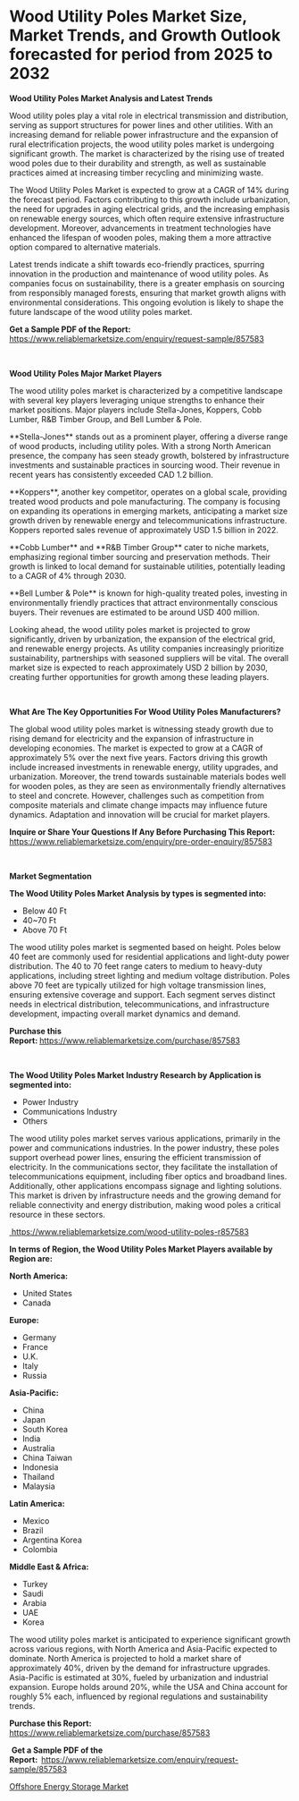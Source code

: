<p><h1>Wood Utility Poles Market Size, Market Trends, and Growth Outlook forecasted for period from 2025 to 2032</h1></p><p><strong>Wood Utility Poles Market Analysis and Latest Trends</strong></p>
<p><p>Wood utility poles play a vital role in electrical transmission and distribution, serving as support structures for power lines and other utilities. With an increasing demand for reliable power infrastructure and the expansion of rural electrification projects, the wood utility poles market is undergoing significant growth. The market is characterized by the rising use of treated wood poles due to their durability and strength, as well as sustainable practices aimed at increasing timber recycling and minimizing waste.</p><p>The Wood Utility Poles Market is expected to grow at a CAGR of 14% during the forecast period. Factors contributing to this growth include urbanization, the need for upgrades in aging electrical grids, and the increasing emphasis on renewable energy sources, which often require extensive infrastructure development. Moreover, advancements in treatment technologies have enhanced the lifespan of wooden poles, making them a more attractive option compared to alternative materials.</p><p>Latest trends indicate a shift towards eco-friendly practices, spurring innovation in the production and maintenance of wood utility poles. As companies focus on sustainability, there is a greater emphasis on sourcing from responsibly managed forests, ensuring that market growth aligns with environmental considerations. This ongoing evolution is likely to shape the future landscape of the wood utility poles market.</p></p>
<p><strong>Get a Sample PDF of the Report:&nbsp;</strong> <a href="https://www.reliablemarketsize.com/enquiry/request-sample/857583?utm_campaign=2996&utm_medium=2&utm_source=Github&utm_content=ia&utm_term=07042025&utm_id=wood-utility-poles">https://www.reliablemarketsize.com/enquiry/request-sample/857583</a></p>
<p>&nbsp;</p>
<p><strong>Wood Utility Poles Major Market Players</strong></p>
<p><p>The wood utility poles market is characterized by a competitive landscape with several key players leveraging unique strengths to enhance their market positions. Major players include Stella-Jones, Koppers, Cobb Lumber, R&B Timber Group, and Bell Lumber & Pole.</p><p>**Stella-Jones** stands out as a prominent player, offering a diverse range of wood products, including utility poles. With a strong North American presence, the company has seen steady growth, bolstered by infrastructure investments and sustainable practices in sourcing wood. Their revenue in recent years has consistently exceeded CAD 1.2 billion.</p><p>**Koppers**, another key competitor, operates on a global scale, providing treated wood products and pole manufacturing. The company is focusing on expanding its operations in emerging markets, anticipating a market size growth driven by renewable energy and telecommunications infrastructure. Koppers reported sales revenue of approximately USD 1.5 billion in 2022.</p><p>**Cobb Lumber** and **R&B Timber Group** cater to niche markets, emphasizing regional timber sourcing and preservation methods. Their growth is linked to local demand for sustainable utilities, potentially leading to a CAGR of 4% through 2030.</p><p>**Bell Lumber & Pole** is known for high-quality treated poles, investing in environmentally friendly practices that attract environmentally conscious buyers. Their revenues are estimated to be around USD 400 million.</p><p>Looking ahead, the wood utility poles market is projected to grow significantly, driven by urbanization, the expansion of the electrical grid, and renewable energy projects. As utility companies increasingly prioritize sustainability, partnerships with seasoned suppliers will be vital. The overall market size is expected to reach approximately USD 2 billion by 2030, creating further opportunities for growth among these leading players.</p></p>
<p>&nbsp;</p>
<p><strong>What Are The Key Opportunities For Wood Utility Poles Manufacturers?</strong></p>
<p><p>The global wood utility poles market is witnessing steady growth due to rising demand for electricity and the expansion of infrastructure in developing economies. The market is expected to grow at a CAGR of approximately 5% over the next five years. Factors driving this growth include increased investments in renewable energy, utility upgrades, and urbanization. Moreover, the trend towards sustainable materials bodes well for wooden poles, as they are seen as environmentally friendly alternatives to steel and concrete. However, challenges such as competition from composite materials and climate change impacts may influence future dynamics. Adaptation and innovation will be crucial for market players.</p></p>
<p><strong>Inquire or Share Your Questions If Any Before Purchasing This Report:</strong> <a href="https://www.reliablemarketsize.com/enquiry/pre-order-enquiry/857583?utm_campaign=2996&utm_medium=2&utm_source=Github&utm_content=ia&utm_term=07042025&utm_id=wood-utility-poles">https://www.reliablemarketsize.com/enquiry/pre-order-enquiry/857583</a></p>
<p>&nbsp;</p>
<p><strong>Market Segmentation</strong></p>
<p><strong>The Wood Utility Poles Market Analysis by types is segmented into:</strong></p>
<p><ul><li>Below 40 Ft</li><li>40~70 Ft</li><li>Above 70 Ft</li></ul></p>
<p><p>The wood utility poles market is segmented based on height. Poles below 40 feet are commonly used for residential applications and light-duty power distribution. The 40 to 70 feet range caters to medium to heavy-duty applications, including street lighting and medium voltage distribution. Poles above 70 feet are typically utilized for high voltage transmission lines, ensuring extensive coverage and support. Each segment serves distinct needs in electrical distribution, telecommunications, and infrastructure development, impacting overall market dynamics and demand.</p></p>
<p><strong>Purchase this Report:&nbsp;</strong><a href="https://www.reliablemarketsize.com/purchase/857583?utm_campaign=2996&utm_medium=2&utm_source=Github&utm_content=ia&utm_term=07042025&utm_id=wood-utility-poles">https://www.reliablemarketsize.com/purchase/857583</a></p>
<p>&nbsp;</p>
<p><strong>The Wood Utility Poles Market Industry Research by Application is segmented into:</strong></p>
<p><ul><li>Power Industry</li><li>Communications Industry</li><li>Others</li></ul></p>
<p><p>The wood utility poles market serves various applications, primarily in the power and communications industries. In the power industry, these poles support overhead power lines, ensuring the efficient transmission of electricity. In the communications sector, they facilitate the installation of telecommunications equipment, including fiber optics and broadband lines. Additionally, other applications encompass signage and lighting solutions. This market is driven by infrastructure needs and the growing demand for reliable connectivity and energy distribution, making wood poles a critical resource in these sectors.</p></p>
<p><a href="https://www.reliablemarketsize.com/wood-utility-poles-r857583?utm_campaign=2996&utm_medium=2&utm_source=Github&utm_content=ia&utm_term=07042025&utm_id=wood-utility-poles">&nbsp;https://www.reliablemarketsize.com/wood-utility-poles-r857583</a></p>
<p><strong>In terms of Region, the Wood Utility Poles Market Players available by Region are:</strong></p>
<p>
    <p> <strong> North America: </strong>
        <ul>
            <li>United States</li>
            <li>Canada</li>
        </ul>
        </p> 
    <p> <strong> Europe: </strong>
        <ul>
            <li>Germany</li>
            <li>France</li>
            <li>U.K.</li>
            <li>Italy</li>
            <li>Russia</li>
        </ul>
        </p> 
    <p> <strong> Asia-Pacific: </strong>
        <ul>
            <li>China</li>
            <li>Japan</li>
            <li>South Korea</li>
            <li>India</li>
            <li>Australia</li>
            <li>China Taiwan</li>
            <li>Indonesia</li>
            <li>Thailand</li>
            <li>Malaysia</li>
        </ul>
        </p> 
    <p> <strong> Latin America: </strong>
        <ul>
            <li>Mexico</li>
            <li>Brazil</li>
            <li>Argentina Korea</li>
            <li>Colombia</li>
        </ul>
        </p> 
    <p> <strong> Middle East & Africa: </strong>
        <ul>
            <li>Turkey</li>
            <li>Saudi</li>
            <li>Arabia</li>
            <li>UAE</li>
            <li>Korea</li>
        </ul>
    </p>
    </p>
<p><p>The wood utility poles market is anticipated to experience significant growth across various regions, with North America and Asia-Pacific expected to dominate. North America is projected to hold a market share of approximately 40%, driven by the demand for infrastructure upgrades. Asia-Pacific is estimated at 30%, fueled by urbanization and industrial expansion. Europe holds around 20%, while the USA and China account for roughly 5% each, influenced by regional regulations and sustainability trends.</p></p>
<p><strong>Purchase this Report: </strong><a href="https://www.reliablemarketsize.com/purchase/857583?utm_campaign=2996&utm_medium=2&utm_source=Github&utm_content=ia&utm_term=07042025&utm_id=wood-utility-poles">https://www.reliablemarketsize.com/purchase/857583</a></p>
<p>&nbsp;<strong>Get a Sample PDF of the Report:&nbsp;&nbsp;</strong><a href="https://www.reliablemarketsize.com/enquiry/request-sample/857583?utm_campaign=2996&utm_medium=2&utm_source=Github&utm_content=ia&utm_term=07042025&utm_id=wood-utility-poles">https://www.reliablemarketsize.com/enquiry/request-sample/857583</a></p>
<p><strong></strong></p>
<p><p><a href="https://github.com/djarixneoza/Market-Research-Report-List-1/blob/main/offshore-energy-storage-market.md?utm_campaign=2996&utm_medium=2&utm_source=Github&utm_content=ia&utm_term=07042025&utm_id=wood-utility-poles">Offshore Energy Storage Market</a></p></p>